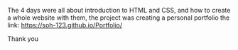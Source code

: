 The 4 days were all about introduction to HTML and CSS, and how to create a whole website with them, the project was creating a personal portfolio 
the link:
https://soh-123.github.io/Portfolio/

Thank you